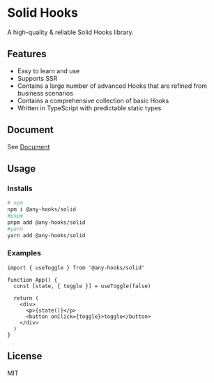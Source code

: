 # Solid Hooks

A high-quality & reliable Solid Hooks library.

## Features

- Easy to learn and use
- Supports SSR
- Contains a large number of advanced Hooks that are refined from business scenarios
- Contains a comprehensive collection of basic Hooks
- Written in TypeScript with predictable static types

## Document

See [Document](https://any-hooks.netlify.app)

## Usage

### Installs

```sh
# npm
npm i @any-hooks/solid
#pnpm
pnpm add @any-hooks/solid
#yarn
yarn add @any-hooks/solid
```

### Examples

```tsx
import { useToggle } from '@any-hooks/solid'

function App() {
  const [state, { toggle }] = useToggle(false)

  return (
    <div>
      <p>{state()}</p>
      <button onClick={toggle}>toggle</button>
    </div>
  )
}
```

## License

MIT

